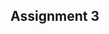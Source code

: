 ## Assignment 3
<div class="flourish-embed" data-src="story/642626"><script src="https://public.flourish.studio/resources/embed.js"></script></div>
